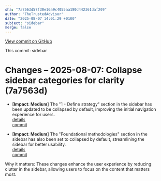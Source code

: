 ```yaml
---
sha: "7a7563d57f30e16a9c4055aa180d442361daf209"
author: "TheTrustedAdvisor"
date: "2025-08-07 14:01:29 +0100"
subject: "sidebar"
merge: false
---
```


[View commit on GitHub](https://github.com/TheTrustedAdvisor/FabricAdoptionFramework/commit/7a7563d57f30e16a9c4055aa180d442361daf209)

This commit: sidebar

# Changes – 2025-08-07: Collapse sidebar categories for clarity (7a7563d)

- **[Impact: Medium]** The "1 - Define strategy" section in the sidebar has been updated to be collapsed by default, improving the initial navigation experience for users.  
   [details](/docs/about/changes/2025-08-07-sidebar)  
   [commit](https://github.com/TheTrustedAdvisor/FabricAdoptionFramework/commit/7a7563d57f30e16a9c4055aa180d442361daf209)  

- **[Impact: Medium]** The "Foundational methodologies" section in the sidebar has also been set to collapsed by default, streamlining the sidebar for better usability.  
   [details](/docs/about/changes/2025-08-07-sidebar)  
   [commit](https://github.com/TheTrustedAdvisor/FabricAdoptionFramework/commit/7a7563d57f30e16a9c4055aa180d442361daf209)  

Why it matters: These changes enhance the user experience by reducing clutter in the sidebar, allowing users to focus on the content that matters most.
